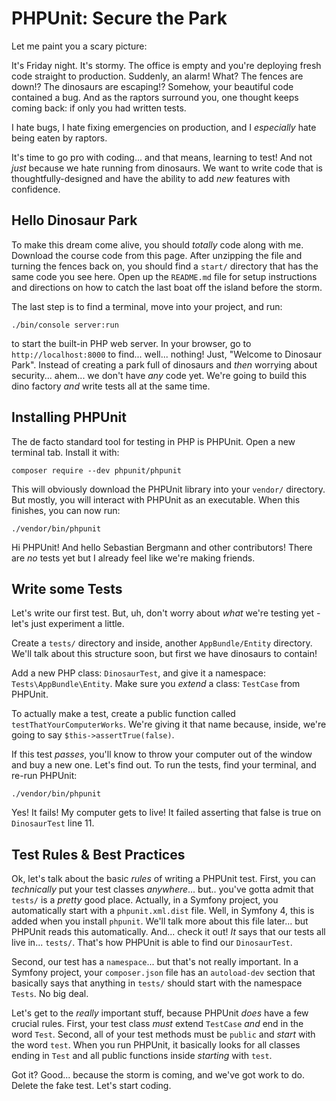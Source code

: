 # PHPUnit: Secure the Park

Let me paint you a scary picture:

It's Friday night. It's stormy. The office is empty and you're deploying fresh code
straight to production. Suddenly, an alarm! What? The fences are down!? The dinosaurs are
escaping!? Somehow, your beautiful code contained a bug. And as the raptors
surround you, one thought keeps coming back: if only you had written tests.

I hate bugs, I hate fixing emergencies on production, and I *especially* hate being
eaten by raptors.

It's time to go pro with coding... and that means, learning to test! And not *just*
because we hate running from dinosaurs. We want to write code that is
thoughtfully-designed and have the ability to add *new* features with confidence.

## Hello Dinosaur Park

To make this dream come alive, you should *totally* code along with me. Download
the course code from this page. After unzipping the file and turning the fences
back on, you should find a `start/` directory that has the same code you see here.
Open up the `README.md` file for setup instructions and directions on how to catch
the last boat off the island before the storm.

The last step is to find a terminal, move into your project, and run:

```terminal
./bin/console server:run
```

to start the built-in PHP web server. In your browser, go to `http://localhost:8000`
to find... well... nothing! Just, "Welcome to Dinosaur Park". Instead of creating
a park full of dinosaurs and *then* worrying about security... ahem... we don't
have *any* code yet. We're going to build this dino factory *and* write tests all
at the same time.

## Installing PHPUnit

The de facto standard tool for testing in PHP is PHPUnit. Open a new terminal tab.
Install it with:

```terminal
composer require --dev phpunit/phpunit
```

This will obviously download the PHPUnit library into your `vendor/` directory.
But mostly, you will interact with PHPUnit as an executable. When this finishes,
you can now run:

```terminal
./vendor/bin/phpunit
```

Hi PHPUnit! And hello Sebastian Bergmann and other contributors! There are *no* tests yet
but I already feel like we're making friends.

## Write some Tests

Let's write our first test. But, uh, don't worry about *what* we're testing yet -
let's just experiment a little.

Create a `tests/` directory and inside, another `AppBundle/Entity` directory.
We'll talk about this structure soon, but first we have dinosaurs to contain!

Add a new PHP class: `DinosaurTest`, and give it a namespace: `Tests\AppBundle\Entity`.
Make sure you *extend* a class: `TestCase` from PHPUnit.

To actually make a test, create a public function called `testThatYourComputerWorks`.
We're giving it that name because, inside, we're going to say `$this->assertTrue(false)`.

If this test *passes*, you'll know to throw your computer out of the window and buy
a new one. Let's find out. To run the tests, find your terminal, and re-run PHPUnit:

```terminal-silent
./vendor/bin/phpunit
```

Yes! It fails! My computer gets to live! It failed asserting that false is true on
`DinosaurTest` line 11.

## Test Rules & Best Practices

Ok, let's talk about the basic *rules* of writing a PHPUnit test. First, you can
*technically* put your test classes *anywhere*... but.. you've gotta admit that
`tests/` is a *pretty* good place. Actually, in a Symfony project, you automatically
start with a `phpunit.xml.dist` file. Well, in Symfony 4, this is added when you
install `phpunit`. We'll talk more about this file later... but PHPUnit reads this
automatically. And... check it out! *It* says that our tests all live in... `tests/`.
That's how PHPUnit is able to find our `DinosaurTest`.

Second, our test has a `namespace`... but that's not really important. In a Symfony
project, your `composer.json` file has an `autoload-dev` section that basically
says that anything in `tests/` should start with the namespace `Tests`. No big deal.

Let's get to the *really* important stuff, because PHPUnit *does* have a few crucial
rules. First, your test class *must* extend `TestCase` *and* end in the word `Test`.
Second, all of your test methods must be `public` and *start* with the word `test`.
When you run PHPUnit, it basically looks for all classes ending in `Test` and all
public functions inside *starting* with `test`.

Got it? Good... because the storm is coming, and we've got work to do. Delete the
fake test. Let's start coding.
